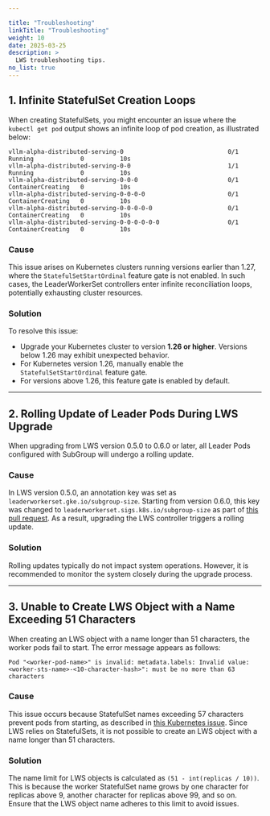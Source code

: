 ```yaml
---

title: "Troubleshooting"
linkTitle: "Troubleshooting"
weight: 10
date: 2025-03-25
description: >
  LWS troubleshooting tips.
no_list: true
---
```


## 1. Infinite StatefulSet Creation Loops

When creating StatefulSets, you might encounter an issue where the `kubectl get pod` output shows an infinite loop of pod creation, as illustrated below:

```
vllm-alpha-distributed-serving-0                             0/1     Running             0          10s
vllm-alpha-distributed-serving-0-0                           1/1     Running             0          10s
vllm-alpha-distributed-serving-0-0-0                         0/1     ContainerCreating   0          10s
vllm-alpha-distributed-serving-0-0-0-0                       0/1     ContainerCreating   0          10s
vllm-alpha-distributed-serving-0-0-0-0-0                     0/1     ContainerCreating   0          10s
vllm-alpha-distributed-serving-0-0-0-0-0-0                   0/1     ContainerCreating   0          10s
```

### Cause

This issue arises on Kubernetes clusters running versions earlier than 1.27, where the `StatefulSetStartOrdinal` feature gate is not enabled. In such cases, the LeaderWorkerSet controllers enter infinite reconciliation loops, potentially exhausting cluster resources.

### Solution

To resolve this issue:
- Upgrade your Kubernetes cluster to version **1.26 or higher**. Versions below 1.26 may exhibit unexpected behavior.
- For Kubernetes version 1.26, manually enable the `StatefulSetStartOrdinal` feature gate.
- For versions above 1.26, this feature gate is enabled by default.

---

## 2. Rolling Update of Leader Pods During LWS Upgrade

When upgrading from LWS version 0.5.0 to 0.6.0 or later, all Leader Pods configured with SubGroup will undergo a rolling update.

### Cause

In LWS version 0.5.0, an annotation key was set as `leaderworkerset.gke.io/subgroup-size`. Starting from version 0.6.0, this key was changed to `leaderworkerset.sigs.k8s.io/subgroup-size` as part of [this pull request](https://github.com/kubernetes-sigs/lws/pull/434). As a result, upgrading the LWS controller triggers a rolling update.

### Solution

Rolling updates typically do not impact system operations. However, it is recommended to monitor the system closely during the upgrade process.

---

## 3. Unable to Create LWS Object with a Name Exceeding 51 Characters

When creating an LWS object with a name longer than 51 characters, the worker pods fail to start. The error message appears as follows:

```
Pod "<worker-pod-name>" is invalid: metadata.labels: Invalid value: <worker-sts-name>-<10-character-hash>": must be no more than 63 characters
```

### Cause

This issue occurs because StatefulSet names exceeding 57 characters prevent pods from starting, as described in [this Kubernetes issue](https://github.com/kubernetes/kubernetes/issues/64023). Since LWS relies on StatefulSets, it is not possible to create an LWS object with a name longer than 51 characters.

### Solution

The name limit for LWS objects is calculated as `(51 - int(replicas / 10))`. This is because the worker StatefulSet name grows by one character for replicas above 9, another character for replicas above 99, and so on. Ensure that the LWS object name adheres to this limit to avoid issues.
